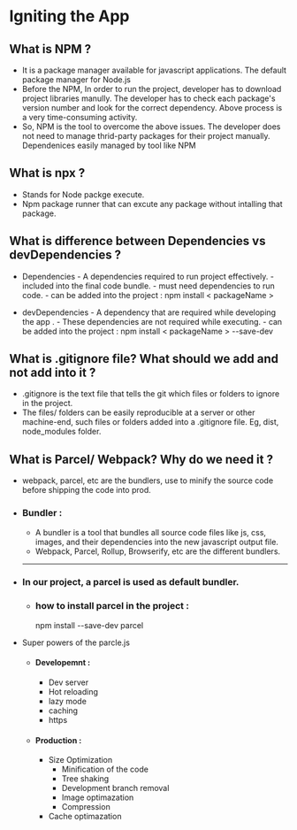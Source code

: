 # Igniting the App

## What is NPM ?

- It is a package manager available for javascript applications. The default package manager for Node.js
- Before the NPM, In order to run the project, developer has to download project libraries manully. The developer has to check each package's version number and look for the correct dependency. Above process is a very time-consuming activity.
- So, NPM is the tool to overcome the above issues. The developer does not need to manage thrid-party packages for their project manually. Dependenices easily managed by tool like NPM

## What is npx ?

- Stands for Node packge execute.
- Npm package runner that can excute any package without intalling that package.

## What is difference between Dependencies vs devDependencies ?

- Dependencies - A dependencies required to run project effectively. - included into the final code bundle. - must need dependencies to run code. - can be added into the project : npm install < packageName >

- devDependencies - A dependency that are required while developing the app . - These dependencies are not required while executing. - can be added into the project : npm install < packageName > --save-dev

## What is .gitignore file? What should we add and not add into it ?

- .gitignore is the text file that tells the git which files or folders to ignore in the project.
- The files/ folders can be easily reproducible at a server or other machine-end, such files or folders added into a .gitignore file. Eg, dist, node_modules folder.

## What is Parcel/ Webpack? Why do we need it ?

- webpack, parcel, etc are the bundlers, use to minify the source code before shipping the code into prod.
- ### Bundler :
  - A bundler is a tool that bundles all source code files like js, css, images, and their dependencies into the new javascript output file.
  - Webpack, Parcel, Rollup, Browserify, etc are the different bundlers.
  ***
- ### In our project, a parcel is used as default bundler.

  - ### how to install parcel in the project :
    npm install --save-dev parcel

- Super powers of the parcle.js
  - #### Developemnt :
    - Dev server
    - Hot reloading
    - lazy mode
    - caching
    - https
  - #### Production :
    - Size Optimization
      - Minification of the code
      - Tree shaking
      - Development branch removal
      - Image optimazation
      - Compression
    - Cache optimazation
